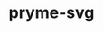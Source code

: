 <h1 align="center">pryme-svg</h1>
   <p align="center">
      <a href="#">
         <img src="">
      </a>
   </p>
   <p align="center">
      <a href="#"><img align="center" src="https://github-readme-stats.vercel.app/api?username=pryme-svg></a>
   </p>

